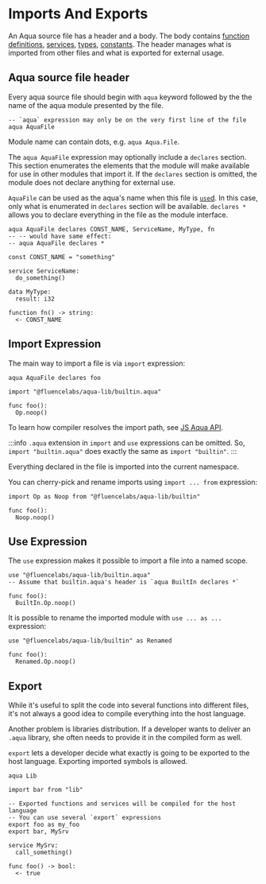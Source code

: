 # Imports And Exports

An Aqua source file has a header and a body. The body contains [function definitions](../expressions/functions.md), [services](../services.md), [types](../types.md), [constants](../values.md#constants). The header manages what is imported from other files and what is exported for external usage.

## Aqua source file header

Every aqua source file should begin with `aqua` keyword followed by the the name of the aqua module presented by the file.

```aqua
-- `aqua` expression may only be on the very first line of the file
aqua AquaFile
```

Module name can contain dots, e.g. `aqua Aqua.File`.

The `aqua AquaFile` expression may optionally include a `declares` section. This section enumerates the elements that the module will make available for use in other modules that import it. If the `declares` section is omitted, the module does not declare anything for external use.

`AquaFile` can be used as the aqua's name when this file is [`use`d](#use-expression). In this case, only what is enumerated in `declares` section will be available. `declares *` allows you to declare everything in the file as the module interface.

```aqua
aqua AquaFile declares CONST_NAME, ServiceName, MyType, fn
-- -- would have same effect:
-- aqua AquaFile declares *

const CONST_NAME = "something"

service ServiceName:
  do_something()
  
data MyType:
  result: i32  

function fn() -> string:
  <- CONST_NAME
```

## Import Expression

The main way to import a file is via `import` expression:

```aqua
aqua AquaFile declares foo

import "@fluencelabs/aqua-lib/builtin.aqua"

func foo():
  Op.noop()
```

To learn how compiler resolves the import path, see [JS Aqua API](../../aqua-js-api.md).

:::info
`.aqua` extension in `import` and `use` expressions can be omitted. So, `import "builtin.aqua"` does exactly the same as `import "builtin"`.
:::

Everything declared in the file is imported into the current namespace.

You can cherry-pick and rename imports using `import ... from` expression:

```aqua
import Op as Noop from "@fluencelabs/aqua-lib/builtin"

func foo():
  Noop.noop()
```

## Use Expression

The `use` expression makes it possible to import a file into a named scope.

```aqua
use "@fluencelabs/aqua-lib/builtin.aqua"
-- Assume that builtin.aqua's header is `aqua BuiltIn declares *`

func foo():
  BuiltIn.Op.noop()
```

It is possible to rename the imported module with `use ... as ...` expression:

```aqua
use "@fluencelabs/aqua-lib/builtin" as Renamed

func foo():
  Renamed.Op.noop()
```

## Export

While it's useful to split the code into several functions into different files, it's not always a good idea to compile everything into the host language.

Another problem is libraries distribution. If a developer wants to deliver an `.aqua` library, she often needs to provide it in the compiled form as well.

`export` lets a developer decide what exactly is going to be exported to the host language. Exporting imported symbols is allowed.

```aqua
aqua Lib

import bar from "lib"

-- Exported functions and services will be compiled for the host language
-- You can use several `export` expressions
export foo as my_foo
export bar, MySrv

service MySrv:
  call_something()

func foo() -> bool:
  <- true  
```
